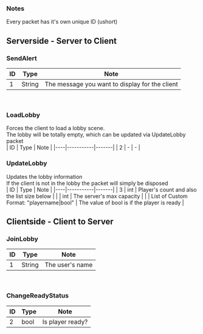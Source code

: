 ### Notes
Every packet has it's own unique ID (ushort)

## Serverside - Server to Client

### SendAlert<br>
| ID |    Type   | Note |
|----|-----------|-------|
| 1  |  String   |  The message you want to display for the client |
<br>

### LoadLobby<br>
Forces the client to load a lobby scene.<br>
The lobby will be totally empty, which can be updated via UpdateLobby packet<br>
| ID |    Type   | Note |
|----|-----------|-------|
| 2  |  -   | - |
<br>

### UpdateLobby<br>
Updates the lobby information<br>
If the client is not in the lobby the packet will simply be disposed<br>
| ID |    Type   | Note |
|----|-----------|-------|
| 3  |  int      | Player's count and also the list size below |
|    |  int      | The server's max capacity |
|   | List of Custom Format: "playername\|bool" | The value of bool is if the player is ready |
<br>

## Clientside - Client to Server

### JoinLobby<br>
| ID |    Type   | Note |
|----|-----------|-------|
| 1  |  String   | The user's name |
<br>

### ChangeReadyStatus<br>
| ID |    Type   | Note |
|----|-----------|-------|
| 2  |  bool   | Is player ready? |
<br>
